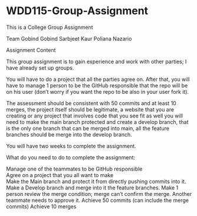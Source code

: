 # WDD115-Group-Assignment

This is a College Group Assignment

Team
Gobind Gobind
Sarbjeet Kaur
Poliana Nazario

Assignment Content

This group assignment is to gain experience and work with other parties; I have already set up groups.

You will have to do a project that all the parties agree on. After that, you will have to manage 1 person to be the GitHub responsible that the repo will be on his user (don’t worry if you want the repo to be also in your user fork it).

The assessment should be consistent with 50 commits and at least 10 merges, the project itself should be legitimate, a website that you are creating or any project that involves code that you see fit as well you will need to make the main branch protected and create a develop branch, that is the only one branch that can be merged into main, all the feature branches should be merge into the develop branch.

You will have two weeks to complete the assignment.

What do you need to do to complete the assignment:

Manage one of the teammates to be GitHub responsible  
Agree on a project that you all want to make  
Make the Main branch and protect it from directly pushing commits into it.
Make a Develop branch and merge into it the feature branches.
Make 1 person review the merge condition; merge can’t confirm the merge. Another teammate needs to approve it.
Achieve 50 commits (can include the merge commits)
Achieve 10 merges
